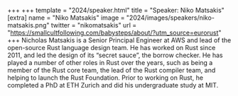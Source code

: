 +++
+++
template = "2024/speaker.html"
title = "Speaker: Niko Matsakis"
[extra]
  name = "Niko Matsakis"
  image = "2024/images/speakers/niko-matsakis.png"
  twitter = "nikomatsakis"
  url = "https://smallcultfollowing.com/babysteps/about/?utm_source=eurorust"
+++
Nicholas Matsakis is a Senior Principal Engineer at AWS and lead of the open-source Rust language design team. He has worked on Rust since 2011, and led the design of its “secret sauce”, the borrow checker. He has played a number of other roles in Rust over the years, such as being a member of the Rust core team, the lead of the Rust compiler team, and helping to launch the Rust Foundation. Prior to working on Rust, he completed a PhD at ETH Zurich and did his undergraduate study at MIT.